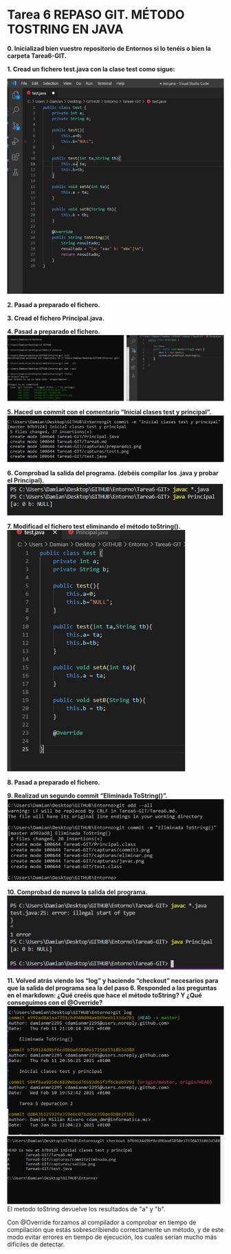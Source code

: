# **Tarea 6 REPASO GIT. MÉTODO TOSTRING EN JAVA**

**0. Inicializad bien vuestro repositorio de Entornos si lo tenéis o bien la carpeta Tarea6-GIT.**

**1. Cread un fichero test.java con la clase test como sigue:**

![](capturas/test1.png)

**2. Pasad a preparado el fichero.**

**3. Cread el fichero Principal.java.**

**4. Pasad a preparado el fichero.**
![](capturas/preparado1.png)

**5. Haced un commit con el comentario “Inicial clases test y principal”.**
![](capturas/commit1.png)

**6. Comprobad la salida del programa. (debéis compilar los .java y probar el Principal).**
![](capturas/javac.png)

**7. Modificad el fichero test eliminando el método toString().**
![](capturas/eliminar.png)

**8. Pasad a preparado el fichero.**

**9. Realizad un segundo commit “Eliminada ToString()”.**
![](capturas/commiteliminada.png)

**10. Comprobad de nuevo la salida del programa.**
![](capturas/salida.png)

**11. Volved atrás viendo los “log” y haciendo “checkout” necesarios para que la salida del programa sea la del paso 6. Responded a las preguntas en el markdown: ¿Qué creéis que hace el método toString? Y ¿Qué conseguimos con el @Override?**
![](capturas/log.png)
![](capturas/volver.png)
El metodo toString devuelve los resultados de "a" y "b".

Con @Override forzamos al compilador a comprobar en tiempo de compilación que estás sobrescribiendo correctamente un método, y de este modo evitar errores en tiempo de ejecución, los cuales serían mucho más difíciles de detectar.


